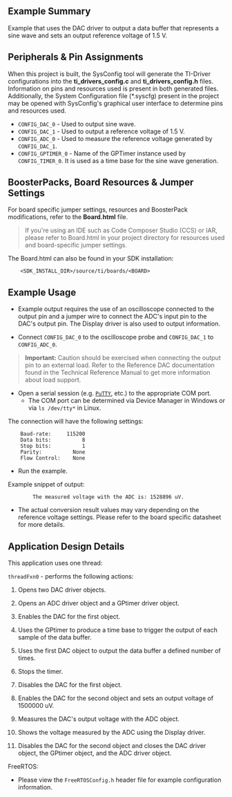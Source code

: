 ## Example Summary

Example that uses the DAC driver to output a data buffer that represents
a sine wave and sets an output reference voltage of 1.5 V.

## Peripherals & Pin Assignments

When this project is built, the SysConfig tool will generate the TI-Driver
configurations into the __ti_drivers_config.c__ and __ti_drivers_config.h__
files. Information on pins and resources used is present in both generated
files. Additionally, the System Configuration file (\*.syscfg) present in the
project may be opened with SysConfig's graphical user interface to determine
pins and resources used.

* `CONFIG_DAC_0` - Used to output sine wave.
* `CONFIG_DAC_1` - Used to output a reference voltage of 1.5 V.
* `CONFIG_ADC_0` - Used to measure the reference voltage generated by `CONFIG_DAC_1`.
* `CONFIG_GPTIMER_0` - Name of the GPTimer instance used by `CONFIG_TIMER_0`.
                       It is used as a time base for the sine wave generation.

## BoosterPacks, Board Resources & Jumper Settings

For board specific jumper settings, resources and BoosterPack modifications,
refer to the __Board.html__ file.

> If you're using an IDE such as Code Composer Studio (CCS) or IAR, please
refer to Board.html in your project directory for resources used and
board-specific jumper settings.

The Board.html can also be found in your SDK installation:

        <SDK_INSTALL_DIR>/source/ti/boards/<BOARD>


## Example Usage

* Example output requires the use of an oscilloscope connected to the output
pin and a jumper wire to connect the ADC's input pin to the DAC's output pin.
The Display driver is also used to output information.

* Connect `CONFIG_DAC_0` to the oscilloscope probe and `CONFIG_DAC_1` to
`CONFIG_ADC_0`.

>__Important:__ Caution should be exercised when connecting the output pin to an
external load. Refer to the Reference DAC documentation found in the Technical
Reference Manual to get more information about load support.

* Open a serial session (e.g. [`PuTTY`](http://www.putty.org/ "PuTTY's
Homepage"), etc.) to the appropriate COM port.
    * The COM port can be determined via Device Manager in Windows or via
`ls /dev/tty*` in Linux.

The connection will have the following settings:
```
    Baud-rate:     115200
    Data bits:          8
    Stop bits:          1
    Parity:          None
    Flow Control:    None
```

* Run the example.

Example snippet of output:
```
        The measured voltage with the ADC is: 1528896 uV.
```

* The actual conversion result values may vary depending on the reference
voltage settings. Please refer to the board specific datasheet for more details.

## Application Design Details

This application uses one thread:

`threadFxn0` - performs the following actions:

1. Opens two DAC driver objects.

2. Opens an ADC driver object and a GPtimer driver object.

3. Enables the DAC for the first object.

4. Uses the GPtimer to produce a time base to trigger the output of each sample of the data buffer.

5. Uses the first DAC object to output the data buffer a defined number of times.

6. Stops the timer.

7. Disables the DAC for the first object.

8. Enables the DAC for the second object and sets an output voltage of 1500000 uV.

9. Measures the DAC's output voltage with the ADC object.

10. Shows the voltage measured by the ADC using the Display driver.

11. Disables the DAC for the second object and closes the DAC driver object, the GPtimer object,
    and the ADC driver object.

FreeRTOS:

* Please view the `FreeRTOSConfig.h` header file for example configuration
information.
